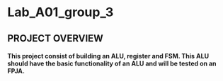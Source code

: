 # Lab_A01_group_3

## PROJECT OVERVIEW
####    This project consist of building an ALU, register and FSM. This ALU should have the basic functionality of an ALU and will be tested on an FPJA.